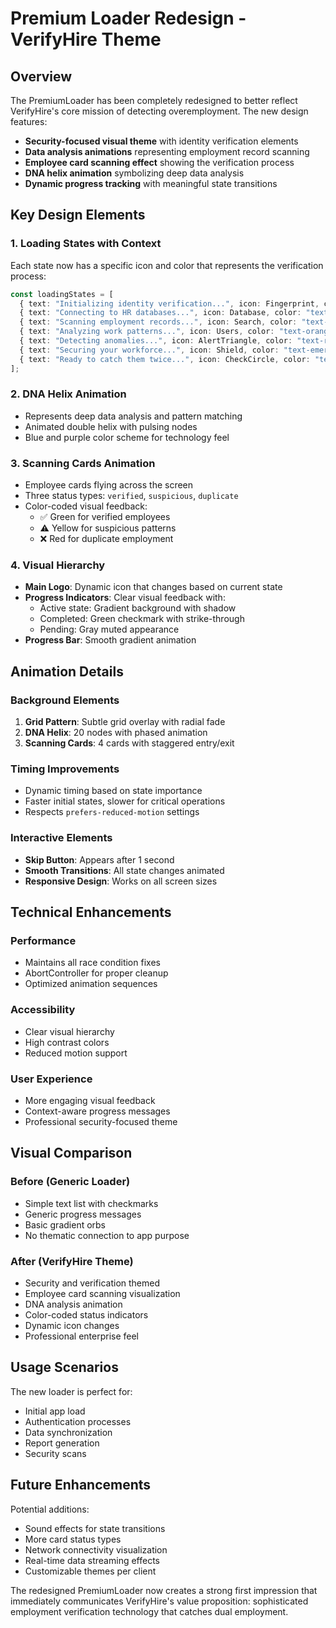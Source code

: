 # Premium Loader Redesign - VerifyHire Theme

## Overview
The PremiumLoader has been completely redesigned to better reflect VerifyHire's core mission of detecting overemployment. The new design features:

- **Security-focused visual theme** with identity verification elements
- **Data analysis animations** representing employment record scanning
- **Employee card scanning effect** showing the verification process
- **DNA helix animation** symbolizing deep data analysis
- **Dynamic progress tracking** with meaningful state transitions

## Key Design Elements

### 1. **Loading States with Context**
Each state now has a specific icon and color that represents the verification process:

```typescript
const loadingStates = [
  { text: "Initializing identity verification...", icon: Fingerprint, color: "text-blue-400" },
  { text: "Connecting to HR databases...", icon: Database, color: "text-green-400" },
  { text: "Scanning employment records...", icon: Search, color: "text-purple-400" },
  { text: "Analyzing work patterns...", icon: Users, color: "text-orange-400" },
  { text: "Detecting anomalies...", icon: AlertTriangle, color: "text-red-400" },
  { text: "Securing your workforce...", icon: Shield, color: "text-emerald-400" },
  { text: "Ready to catch them twice...", icon: CheckCircle, color: "text-cyan-400" },
];
```

### 2. **DNA Helix Animation**
- Represents deep data analysis and pattern matching
- Animated double helix with pulsing nodes
- Blue and purple color scheme for technology feel

### 3. **Scanning Cards Animation**
- Employee cards flying across the screen
- Three status types: `verified`, `suspicious`, `duplicate`
- Color-coded visual feedback:
  - ✅ Green for verified employees
  - ⚠️ Yellow for suspicious patterns
  - ❌ Red for duplicate employment

### 4. **Visual Hierarchy**
- **Main Logo**: Dynamic icon that changes based on current state
- **Progress Indicators**: Clear visual feedback with:
  - Active state: Gradient background with shadow
  - Completed: Green checkmark with strike-through
  - Pending: Gray muted appearance
- **Progress Bar**: Smooth gradient animation

## Animation Details

### Background Elements
1. **Grid Pattern**: Subtle grid overlay with radial fade
2. **DNA Helix**: 20 nodes with phased animation
3. **Scanning Cards**: 4 cards with staggered entry/exit

### Timing Improvements
- Dynamic timing based on state importance
- Faster initial states, slower for critical operations
- Respects `prefers-reduced-motion` settings

### Interactive Elements
- **Skip Button**: Appears after 1 second
- **Smooth Transitions**: All state changes animated
- **Responsive Design**: Works on all screen sizes

## Technical Enhancements

### Performance
- Maintains all race condition fixes
- AbortController for proper cleanup
- Optimized animation sequences

### Accessibility
- Clear visual hierarchy
- High contrast colors
- Reduced motion support

### User Experience
- More engaging visual feedback
- Context-aware progress messages
- Professional security-focused theme

## Visual Comparison

### Before (Generic Loader)
- Simple text list with checkmarks
- Generic progress messages
- Basic gradient orbs
- No thematic connection to app purpose

### After (VerifyHire Theme)
- Security and verification themed
- Employee card scanning visualization
- DNA analysis animation
- Color-coded status indicators
- Dynamic icon changes
- Professional enterprise feel

## Usage Scenarios

The new loader is perfect for:
- Initial app load
- Authentication processes
- Data synchronization
- Report generation
- Security scans

## Future Enhancements

Potential additions:
- Sound effects for state transitions
- More card status types
- Network connectivity visualization
- Real-time data streaming effects
- Customizable themes per client

The redesigned PremiumLoader now creates a strong first impression that immediately communicates VerifyHire's value proposition: sophisticated employment verification technology that catches dual employment.